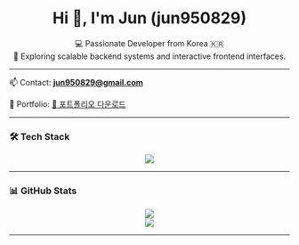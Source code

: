 <h1 align="center">Hi 👋, I'm Jun (jun950829)</h1>
<p align="center">
  💻 Passionate Developer from Korea 🇰🇷<br/>
  🚀 Exploring scalable backend systems and interactive frontend interfaces.
</p>

---

📫 Contact: **jun950829@gmail.com**

🔗 Portfolio: [📄 포트폴리오 다운로드](https://drive.google.com/file/d/1oa8irOH3rd0Zod7eaMeqBE-7wAWilET3/view?usp=drive_link)


---

### 🛠️ Tech Stack

<p align="center">
  <img src="https://skillicons.dev/icons?i=js,ts,nodejs,vue,react,java,spring,docker,mysql,redis,aws,git" />
</p>

---

### 📊 GitHub Stats

<p align="center">
  <img src="https://github-readme-stats.vercel.app/api?username=jun950829&show_icons=true&theme=default" />
  <br/>
  <img src="https://github-readme-stats.vercel.app/api/top-langs/?username=jun950829&layout=compact" />
</p>

---
